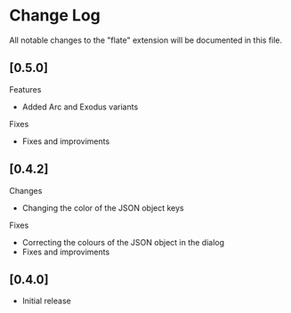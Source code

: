 # Change Log

All notable changes to the "flate" extension will be documented in this file.

## [0.5.0]

Features

- Added Arc and Exodus variants

Fixes

- Fixes and improviments

## [0.4.2]

Changes

- Changing the color of the JSON object keys

Fixes

- Correcting the colours of the JSON object in the dialog
- Fixes and improviments

## [0.4.0]

- Initial release
